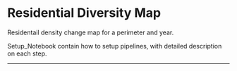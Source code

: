 # Residential Diversity Map

Residentail density change map for a perimeter and year.  

Setup_Notebook contain how to setup pipelines, with detailed description on each step. 

_ _ _ _  _
